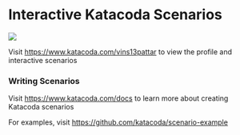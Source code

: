 # Interactive Katacoda Scenarios

[![](http://shields.katacoda.com/katacoda/vins13pattar/count.svg)](https://www.katacoda.com/vins13pattar "Get your profile on Katacoda.com")

Visit https://www.katacoda.com/vins13pattar to view the profile and interactive scenarios

### Writing Scenarios
Visit https://www.katacoda.com/docs to learn more about creating Katacoda scenarios

For examples, visit https://github.com/katacoda/scenario-example
